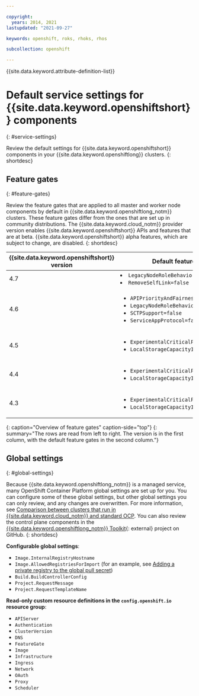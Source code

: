 ```yaml
---

copyright: 
  years: 2014, 2021
lastupdated: "2021-09-27"

keywords: openshift, roks, rhoks, rhos

subcollection: openshift

---
```





{{site.data.keyword.attribute-definition-list}}


# Default service settings for {{site.data.keyword.openshiftshort}} components
{: #service-settings}

Review the default settings for {{site.data.keyword.openshiftshort}} components in your {{site.data.keyword.openshiftlong}} clusters. 
{: shortdesc}



## Feature gates
{: #feature-gates}

Review the feature gates that are applied to all master and worker node components by default in {{site.data.keyword.openshiftlong_notm}} clusters. These feature gates differ from the ones that are set up in community distributions. The {{site.data.keyword.cloud_notm}} provider version enables {{site.data.keyword.openshiftshort}} APIs and features that are at beta. {{site.data.keyword.openshiftshort}} alpha features, which are subject to change, are disabled.
{: shortdesc}

| {{site.data.keyword.openshiftshort}} version | Default feature gates |
|---|---|
| 4.7 | <li><code>LegacyNodeRoleBehavior=false</code></li><li><code>RemoveSelfLink=false</code></li></ul>|
| 4.6 | <ul><li><code>APIPriorityAndFairness=true</code></li><li><code>LegacyNodeRoleBehavior=false</code></li><li><code>SCTPSupport=false</code></li><li><code>ServiceAppProtocol=false</code></li></ul>|
| 4.5 | <ul><li><code>ExperimentalCriticalPodAnnotation=true</code></li><li><code>LocalStorageCapacityIsolation=false</code></li></ul>|
| 4.4 | <ul><li><code>ExperimentalCriticalPodAnnotation=true</code></li><li><code>LocalStorageCapacityIsolation=false</code></li></ul>|
| 4.3 | <ul><li><code>ExperimentalCriticalPodAnnotation=true</code></li><li><code>LocalStorageCapacityIsolation=false</code></li></ul>|
{: caption="Overview of feature gates" caption-side="top"}
{: summary="The rows are read from left to right. The version is in the first column, with the default feature gates in the second column."}



## Global settings
{: #global-settings}

Because {{site.data.keyword.openshiftlong_notm}} is a managed service, many OpenShift Container Platform global settings are set up for you. You can configure some of these global settings, but other global settings you can only review, and any changes are overwritten. For more information, see [Comparison between clusters that run in {{site.data.keyword.cloud_notm}} and standard OCP](/docs/openshift?topic=openshift-cs_ov#compare_ocp). You can also review the control plane components in the [{{site.data.keyword.openshiftlong_notm}} Toolkit](https://github.com/openshift/ibm-roks-toolkit){: external} project on GitHub.
{: shortdesc}

**Configurable global settings**:
*   `Image.InternalRegistryHostname`
*   `Image.AllowedRegistriesForImport` (for an example, see [Adding a private registry to the global pull secret](/docs/openshift?topic=openshift-registry#cluster_global_pull_secret))
*   `Build.BuildControllerConfig`
*   `Project.RequestMessage`
*   `Project.RequestTemplateName`

**Read-only custom resource definitions in the `config.openshift.io` resource group**:
*   `APIServer`
*   `Authentication`
*   `ClusterVersion`
*   `DNS`
*   `FeatureGate`
*   `Image`
*   `Infrastructure`
*   `Ingress`
*   `Network`
*   `OAuth`
*   `Proxy`
*   `Scheduler`






